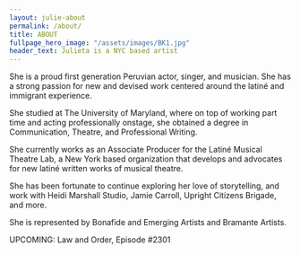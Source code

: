 ```yaml
---
layout: julie-about
permalink: /about/
title: ABOUT
fullpage_hero_image: "/assets/images/BK1.jpg"
header_text: Julieta is a NYC based artist
---
```

She is a proud first generation Peruvian actor, singer, and musician. She has a strong passion for new and devised work centered around the latiné and immigrant experience.

She studied at The University of Maryland, where on top of working part time and acting professionally onstage, she obtained a degree in Communication, Theatre, and Professional Writing. 

She currently works as an Associate Producer for the Latiné Musical Theatre Lab, a New York based organization that develops and advocates for new latiné written works of musical theatre.

She has been fortunate to continue exploring her love of storytelling, and work with Heidi Marshall Studio, Jamie Carroll, Upright Citizens Brigade, and more.

She is represented by Bonafide and Emerging Artists and Bramante Artists. 

UPCOMING: Law and Order, Episode #2301
